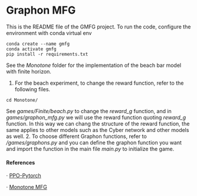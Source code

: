 # Graphon MFG 

This is the README file of the GMFG project. 
To run the code, configure the environment with conda virtual env

```shell
conda create --name gmfg
conda activate gmfg
pip install -r requirements.txt
```

See the *Monotone* folder for the implementation of the beach bar model with finite horizon.   

1. For the beach experiment, to change the reward function, refer to the following files.     
```shell
cd Monotone/
```
See  *games/Finite/beach.py* to change the *reward_g* function, and in *games/graphon_mfg.py* we will use the reward function quoting *reward_g* function. In this way we can chang the structure of the reward function, the same applies to other models such as the Cyber network and other models as well. 
2. To choose different Graphon functions, refer to */games/graphons.py* and you can define the graphon function you want and import the function in the main file *main.py* to initialize the game.    
 

#### References 
$\cdot$ [PPO-Pytorch](https://github.com/nikhilbarhate99/PPO-PyTorch.git)       

$\cdot$ [Monotone MFG](https://proceedings.neurips.cc/paper_files/paper/2023/hash/d4c2f25bf0c33065b7d4fb9be2a9add1-Abstract-Conference.html)

